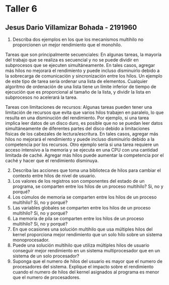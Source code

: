 # Taller 6
## Jesus Dario Villamizar Bohada - 2191960

1. Describa dos ejemplos en los que los mecanismos multihilo no proporcionen un mejor
rendimiento que el monohilo.
  
  Tareas que son principalmente secuenciales: En algunas tareas, la mayoría del trabajo que se realiza es secuencial y no se puede dividir en subprocesos que se ejecuten simultáneamente. En tales casos, agregar más hilos no mejorará el rendimiento y puede incluso disminuirlo debido a la sobrecarga de comunicación y sincronización entre los hilos. Un ejemplo de este tipo de tarea sería ordenar una lista de elementos. Cualquier algoritmo de ordenación de una lista tiene un límite inferior de tiempo de ejecución que es proporcional al tamaño de la lista, y dividir la lista en subprocesos no acelerará la tarea.

Tareas con limitaciones de recursos: Algunas tareas pueden tener una limitación de recursos que evita que varios hilos trabajen en paralelo, lo que resulta en una disminución del rendimiento. Por ejemplo, si una tarea implica leer datos de un disco duro, es posible que no se puedan leer datos simultáneamente de diferentes partes del disco debido a limitaciones físicas de los cabezales de lectura/escritura. En tales casos, agregar más hilos no mejorará el rendimiento y puede incluso disminuirlo debido a la competencia por los recursos. Otro ejemplo sería si una tarea requiere un acceso intensivo a la memoria y se ejecuta en una CPU con una cantidad limitada de caché. Agregar más hilos puede aumentar la competencia por el caché y hacer que el rendimiento disminuya.
  
2. Describa las acciones que toma una biblioteca de hilos para cambiar el contexto entre hilos de
nivel de usuario.
3. Los valores de los registros son componentes del estado de un programa, se comparten entre los
hilos de un proceso multihilo? Si, no y porqué?
4. Los cúmulos de memoria se comparten entre los hilos de un proceso multihilo? Si, no y porqué?
5. Las variables globales se comparten entre los hilos de un proceso multihilo? Si, no y porqué?
6. La memoria de pila se comparten entre los hilos de un proceso multihilo? Si, no y porqué?
7. En que ocasiones una solución multihilo que usa múltiples hilos del kernel proporciona mejor
rendimiento que un solo hilo sobre un sistema monoprocesador.
8. Puede una solución multihilo que utiliza múltiples hilos de usuario conseguir mejor rendimiento
en un sistema multiprocesador que en un sistema de un solo procesador?
9. Suponga que el numero de hilos del usuario es mayor que el numero de procesadores del
sistema. Explique el impacto sobre el rendimiento cuando el numero de hilos del kernel
asignados al programa es menor que el numero de procesadores.
